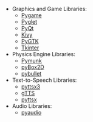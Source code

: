 -   Graphics and Game Libraries:
    -   [Pygame](https://www.pygame.org/)
    -   [Pyglet](http://pyglet.org/)
    -   [PyQt](https://www.riverbankcomputing.com/software/pyqt/intro)
    -   [Kivy](https://kivy.org/)
    -   [PyGTK](https://www.pygtk.org/)
    -   [Tkinter](https://docs.python.org/3/library/tkinter.html)
-   Physics Engine Libraries:
    -   [Pymunk](http://www.pymunk.org/)
    -   [pyBox2D](https://github.com/pybox2d/pybox2d)
    -   [pybullet](https://pybullet.org/)
-   Text-to-Speech Libraries:
    -   [pyttsx3](https://pypi.org/project/pyttsx3/)
    -   [gTTS](https://pypi.org/project/gTTS/)
    -   [pyttsx](https://pypi.org/project/pyttsx/)
-   Audio Libraries:
    -   [pyaudio](https://people.csail.mit.edu/hubert/pyaudio/)